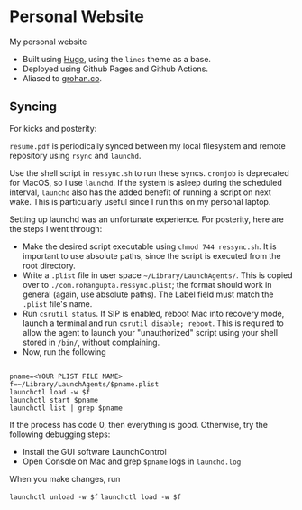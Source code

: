 # Personal Website

My personal website

- Built using [Hugo](https://gohugo.io/), using the `lines` theme as a base.
- Deployed using Github Pages and Github Actions.
- Aliased to [grohan.co](https://grohan.co).

## Syncing

For kicks and posterity:

`resume.pdf` is periodically synced between my local filesystem and remote repository using `rsync` and `launchd`.

Use the shell script in `ressync.sh` to run these syncs. `cronjob` is deprecated
for MacOS, so I use `launchd`. If the system is asleep during the scheduled interval, `launchd` also has the added benefit of running a script on next wake. This is particularly useful since I run this on my personal laptop.

Setting up launchd was an unfortunate experience. For posterity, here are the steps I went through:

- Make the desired script executable using `chmod 744 ressync.sh`. It is important to use absolute paths, since the script is executed from the root directory.
- Write a `.plist` file in user space `~/Library/LaunchAgents/`. This is copied over to `./com.rohangupta.ressync.plist`; the format should work in general (again, use absolute paths). The Label field must match the `.plist` file's name.
- Run `csrutil status`. If SIP is enabled, reboot Mac into recovery mode, launch a terminal and run `csrutil disable; reboot`. This is required to allow the agent to launch your "unauthorized" script using your shell stored in `/bin/`, without complaining.
- Now, run the following

```shell

pname=<YOUR PLIST FILE NAME>
f=~/Library/LaunchAgents/$pname.plist
launchctl load -w $f
launchctl start $pname
launchctl list | grep $pname
```

If the process has code 0, then everything is good. Otherwise, try the following debugging steps:

- Install the GUI software LaunchControl
- Open Console on Mac and grep `$pname` logs in `launchd.log`

When you make changes, run

`launchctl unload -w $f`
`launchctl load -w $f`

